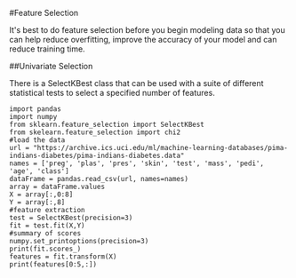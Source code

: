 #Feature Selection

It's best to do feature selection before you begin modeling data so that you can help reduce overfitting, improve the accuracy of your model and can reduce training time. 

##Univariate Selection

There is a SelectKBest class that can be used with a suite of different statistical tests to select a specified number of features. 
```
import pandas
import numpy
from sklearn.feature_selection import SelectKBest
from skelearn.feature_selection import chi2
#load the data
url = "https://archive.ics.uci.edu/ml/machine-learning-databases/pima-indians-diabetes/pima-indians-diabetes.data"
names = ['preg', 'plas', 'pres', 'skin', 'test', 'mass', 'pedi', 'age', 'class']
dataFrame = pandas.read_csv(url, names=names)
array = dataFrame.values
X = array[:,0:8]
Y = array[:,8]
#feature extraction
test = SelectKBest(precision=3)
fit = test.fit(X,Y)
#summary of scores
numpy.set_printoptions(precision=3)
print(fit.scores_)
features = fit.transform(X)
print(features[0:5,:])
```
